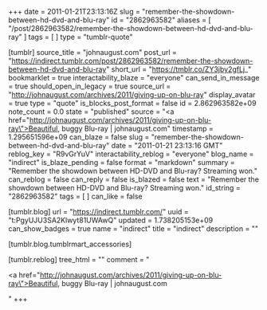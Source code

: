 +++
date = 2011-01-21T23:13:16Z
slug = "remember-the-showdown-between-hd-dvd-and-blu-ray"
id = "2862963582"
aliases = [ "/post/2862963582/remember-the-showdown-between-hd-dvd-and-blu-ray" ]
tags = [ ]
type = "tumblr-quote"

[tumblr]
source_title = "johnaugust.com"
post_url = "https://indirect.tumblr.com/post/2862963582/remember-the-showdown-between-hd-dvd-and-blu-ray"
short_url = "https://tmblr.co/ZY3jby2gfLj_"
bookmarklet = true
interactability_blaze = "everyone"
can_send_in_message = true
should_open_in_legacy = true
source_url = "http://johnaugust.com/archives/2011/giving-up-on-blu-ray"
display_avatar = true
type = "quote"
is_blocks_post_format = false
id = 2.862963582e+09
note_count = 0.0
state = "published"
source = "<a href=\"http://johnaugust.com/archives/2011/giving-up-on-blu-ray\">Beautiful, buggy Blu-ray | johnaugust.com</a>"
timestamp = 1.295651596e+09
can_blaze = false
slug = "remember-the-showdown-between-hd-dvd-and-blu-ray"
date = "2011-01-21 23:13:16 GMT"
reblog_key = "R9vGrYuV"
interactability_reblog = "everyone"
blog_name = "indirect"
is_blaze_pending = false
format = "markdown"
summary = "Remember the showdown between HD-DVD and Blu-ray? Streaming won."
can_reblog = false
can_reply = false
is_blazed = false
text = "Remember the showdown between HD-DVD and Blu-ray? Streaming won."
id_string = "2862963582"
tags = [ ]
can_like = false

[tumblr.blog]
url = "https://indirect.tumblr.com/"
uuid = "t:PgyUJU3SA2Klwyt81UWAwQ"
updated = 1.738205153e+09
can_show_badges = true
name = "indirect"
title = "indirect"
description = ""

[tumblr.blog.tumblrmart_accessories]

[tumblr.reblog]
tree_html = ""
comment = "<p><a href=\"http://johnaugust.com/archives/2011/giving-up-on-blu-ray\">Beautiful, buggy Blu-ray | johnaugust.com</a></p>"
+++

